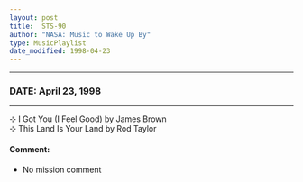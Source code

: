 ```yaml
---
layout: post
title:  STS-90
author: "NASA: Music to Wake Up By"
type: MusicPlaylist
date_modified: 1998-04-23
---
```


----
### DATE: April 23, 1998
----
⊹ I Got You (I Feel Good) by James Brown  &nbsp;<br />⊹ This Land Is Your Land by Rod Taylor

#### Comment:
* No mission comment
